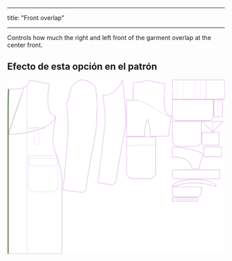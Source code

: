 - - -
title: "Front overlap"
- - -

Controls how much the right and left front of the garment overlap at the center front.

## Efecto de esta opción en el patrón

![This image shows the effect of this option by superimposing several variants that have a different value for this option](carlton_frontoverlap_sample.svg "Effect of this option on the pattern")
